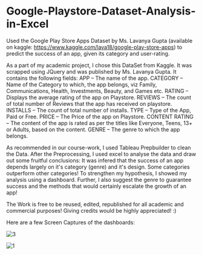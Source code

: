 # Google-Playstore-Dataset-Analysis-in-Excel
Used the Google Play Store Apps Dataset by Ms. Lavanya Gupta (available on kaggle: https://www.kaggle.com/lava18/google-play-store-apps) to predict the success of an app, given its category and user-rating.

As a part of my academic project, I chose this DataSet from Kaggle. It was scrapped using JQuery and was published by Ms. Lavanya Gupta.
It contains the following fields:
  APP – The name of the app.
  CATEGORY – Name of the Category to which, the app belongs, viz Family, Communications, Health, Investments, Beauty, and Games etc.
  RATING – Displays the average rating of the app on Playstore.
  REVIEWS – The count of total number of Reviews that the app has received on playstore.
  INSTALLS – The count of total number of installs.
  TYPE – Type of the App, Paid or Free.
  PRICE – The Price of the app on Playstore.
  CONTENT RATING – The content of the app is rated as per the titles like Everyone, Teens, 13+ or Adults, based on the content.
  GENRE – The genre to which the app belongs.
	
As recommended in our course-work, I used Tableau Prepbuilder to clean the Data. After the Preprocessing,
I used excel to analyse the data and draw out some fruitful conclusions:
It was infered that the success of an app depends largely on it's category (genre) and it's design.
Some categories outperform other categories! To strengthen my hypothesis, I showed my analysis using a dashboard.
Further, I also suggest the genre to guarantee success and the methods that would certainly escalate the growth of an app!

The Work is free to be reused, edited, republished for all academic and commercial purposes! Giving credits would be highly appreciated! :)

Here are a few Screen Captures of the dashboards:

![3](https://user-images.githubusercontent.com/63108649/127888383-2bc9366c-8812-4d0c-9d76-ca810405e7f4.JPG) 

![1](https://user-images.githubusercontent.com/63108649/127888704-714e9fc8-5e7e-4186-b0b1-ba760edbbb3f.JPG)

